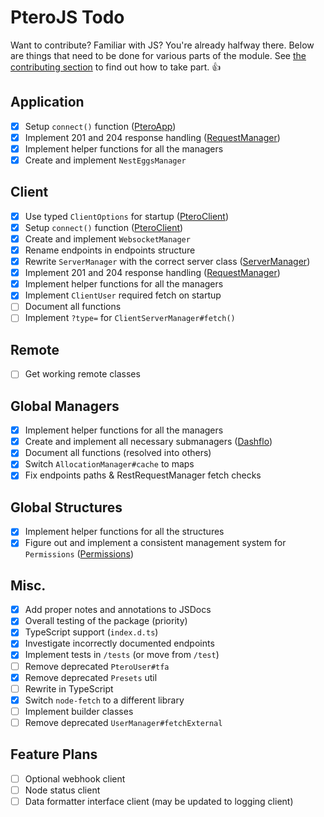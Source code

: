 # PteroJS Todo
Want to contribute? Familiar with JS? You're already halfway there. Below are things that need to be done for various parts of the module. See [the contributing section](https://github.com/devnote-dev/PteroJS#contributing) to find out how to take part. 👍

## Application
- [X] Setup `connect()` function ([PteroApp](https://github.com/devnote-dev/PteroJS/blob/main/src/application/PteroApp.js#L33))
- [X] Implement 201 and 204 response handling ([RequestManager](https://github.com/devnote-dev/PteroJS/blob/main/src/application/managers/RequestManager.js))
- [X] Implement helper functions for all the managers
- [X] Create and implement `NestEggsManager`

## Client
- [X] Use typed `ClientOptions` for startup ([PteroClient](https://github.com/devnote-dev/PteroJS/blob/main/src/client/PteroClient.js#L13))
- [X] Setup `connect()` function ([PteroClient](https://github.com/devnote-dev/PteroJS/blob/main/src/client/PteroClient.js#L26))
- [X] Create and implement `WebsocketManager`
- [X] Rename endpoints in endpoints structure
- [X] Rewrite `ServerManager` with the correct server class ([ServerManager](https://github.com/devnote-dev/PteroJS/blob/main/src/client/managers/ServerManager.js))
- [X] Implement 201 and 204 response handling ([RequestManager](https://github.com/devnote-dev/PteroJS/blob/main/src/client/managers/RequestManager.js))
- [X] Implement helper functions for all the managers
- [X] Implement `ClientUser` required fetch on startup
- [ ] Document all functions
- [ ] Implement `?type=` for `ClientServerManager#fetch()`

## Remote
- [ ] Get working remote classes

## Global Managers
- [X] Implement helper functions for all the managers
- [X] Create and implement all necessary submanagers ([Dashflo](https://dashflo.net/docs/api/pterodactyl/v1/#req_dc39cc65e67d47bd8fb37449a8559935))
- [X] Document all functions (resolved into others)
- [X] Switch `AllocationManager#cache` to maps
- [X] Fix endpoints paths & RestRequestManager fetch checks

## Global Structures
- [X] Implement helper functions for all the structures
- [X] Figure out and implement a consistent management system for `Permissions` ([Permissions](https://github.com/devnote-dev/PteroJS/blob/main/src/structures/Permissions.js))

## Misc.
- [X] Add proper notes and annotations to JSDocs
- [X] Overall testing of the package (priority)
- [X] TypeScript support (`index.d.ts`)
- [X] Investigate incorrectly documented endpoints
- [X] Implement tests in `/tests` (or move from `/test`)
- [ ] Remove deprecated `PteroUser#tfa`
- [X] Remove deprecated `Presets` util
- [ ] Rewrite in TypeScript
- [X] Switch `node-fetch` to a different library
- [ ] Implement builder classes
- [ ] Remove deprecated `UserManager#fetchExternal`

## Feature Plans
- [ ] Optional webhook client
- [ ] Node status client
- [ ] Data formatter interface client (may be updated to logging client)
